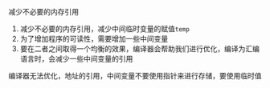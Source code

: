 减少不必要的内存引用

1. 减少不必要的内存引用，减少中间临时变量的赋值`temp`
2. 为了增加程序的可读性，需要增加一些中间变量
3. 要在二者之间取得一个均衡的效果，编译器会帮助我们进行优化，编译为汇编语言时，会减少一些中间变量的引用

编译器无法优化，地址的引用，中间变量不要使用指针来进行存储，要使用临时值